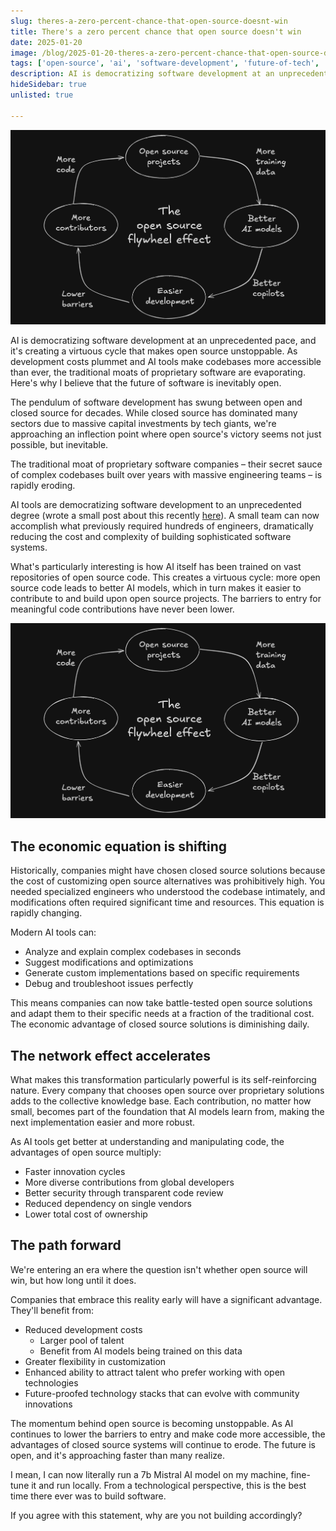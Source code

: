 ```yaml
---
slug: theres-a-zero-percent-chance-that-open-source-doesnt-win
title: There's a zero percent chance that open source doesn't win
date: 2025-01-20
image: /blog/2025-01-20-theres-a-zero-percent-chance-that-open-source-doesnt-win
tags: ['open-source', 'ai', 'software-development', 'future-of-tech', 'democratization', 'startup', 'innovation']
description: AI is democratizing software development at an unprecedented pace, and it's creating a virtuous cycle that makes open source unstoppable. As development costs plummet and AI tools make codebases more accessible than ever, the traditional moats of proprietary software are evaporating. Here's why I believe that the future of software is inevitably open.
hideSidebar: true
unlisted: true

---
```


<p align="center">
    <img width="900" src="/blog/2025-01-xx-theres-a-zero-percent-chance-that-open-source-doesnt-win.png"/>
</p>

AI is democratizing software development at an unprecedented pace, and it's creating a virtuous cycle that makes open source unstoppable. As development costs plummet and AI tools make codebases more accessible than ever, the traditional moats of proprietary software are evaporating. Here's why I believe that the future of software is inevitably open.

<!-- truncate -->

<div style={{borderTop: '1px solid #0088CC', margin: '1.5em 0'}} />

The pendulum of software development has swung between open and closed source for decades. While closed source has dominated many sectors due to massive capital investments by tech giants, we're approaching an inflection point where open source's victory seems not just possible, but inevitable.

The traditional moat of proprietary software companies – their secret sauce of complex codebases built over years with massive engineering teams – is rapidly eroding.

AI tools are democratizing software development to an unprecedented degree (wrote a small post about this recently <a href="/blog/the-cost-of-building-software-is-plummeting-to-zero/" target="_blank" rel="noopener noreferrer">here</a>). A small team can now accomplish what previously required hundreds of engineers, dramatically reducing the cost and complexity of building sophisticated software systems.

What's particularly interesting is how AI itself has been trained on vast repositories of open source code. This creates a virtuous cycle: more open source code leads to better AI models, which in turn makes it easier to contribute to and build upon open source projects. The barriers to entry for meaningful code contributions have never been lower.

<p align="center">
    <img width="600" src="/blog/2025-01-xx-theres-a-zero-percent-chance-that-open-source-doesnt-win.png"/>
</p>

## The economic equation is shifting

Historically, companies might have chosen closed source solutions because the cost of customizing open source alternatives was prohibitively high. You needed specialized engineers who understood the codebase intimately, and modifications often required significant time and resources. This equation is rapidly changing.

Modern AI tools can:

- Analyze and explain complex codebases in seconds
- Suggest modifications and optimizations
- Generate custom implementations based on specific requirements
- Debug and troubleshoot issues perfectly

This means companies can now take battle-tested open source solutions and adapt them to their specific needs at a fraction of the traditional cost. The economic advantage of closed source solutions is diminishing daily.

## The network effect accelerates

What makes this transformation particularly powerful is its self-reinforcing nature. Every company that chooses open source over proprietary solutions adds to the collective knowledge base. Each contribution, no matter how small, becomes part of the foundation that AI models learn from, making the next implementation easier and more robust.

As AI tools get better at understanding and manipulating code, the advantages of open source multiply:

- Faster innovation cycles
- More diverse contributions from global developers
- Better security through transparent code review
- Reduced dependency on single vendors
- Lower total cost of ownership

## The path forward

We're entering an era where the question isn't whether open source will win, but how long until it does.

Companies that embrace this reality early will have a significant advantage. They'll benefit from:

- Reduced development costs
	- Larger pool of talent
	- Benefit from AI models being trained on this data
- Greater flexibility in customization
- Enhanced ability to attract talent who prefer working with open technologies
- Future-proofed technology stacks that can evolve with community innovations

The momentum behind open source is becoming unstoppable. As AI continues to lower the barriers to entry and make code more accessible, the advantages of closed source systems will continue to erode. The future is open, and it's approaching faster than many realize.

I mean, I can now literally run a 7b Mistral AI model on my machine, fine-tune it and run locally. From a technological perspective, this is the best time there ever was to build software.

If you agree with this statement, why are you not building accordingly?
